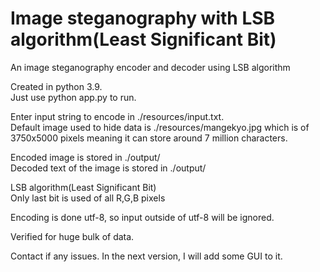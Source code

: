 # Image steganography with LSB algorithm(Least Significant Bit)

An image steganography encoder and decoder using LSB algorithm

Created in python 3.9.<br/>
Just use python app.py to run.

Enter input string to encode in ./resources/input.txt.<br/>
Default image used to hide data is ./resources/mangekyo.jpg which is of 3750x5000 pixels meaning it can store around 7 million characters.

Encoded image is stored in ./output/<br/>
Decoded text of the image is stored in ./output/

LSB algorithm(Least Significant Bit)<br/>
Only last bit is used of all R,G,B pixels

Encoding is done utf-8, so input outside of utf-8 will be ignored.

Verified for huge bulk of data.

Contact if any issues. In the next version, I will add some GUI to it.
